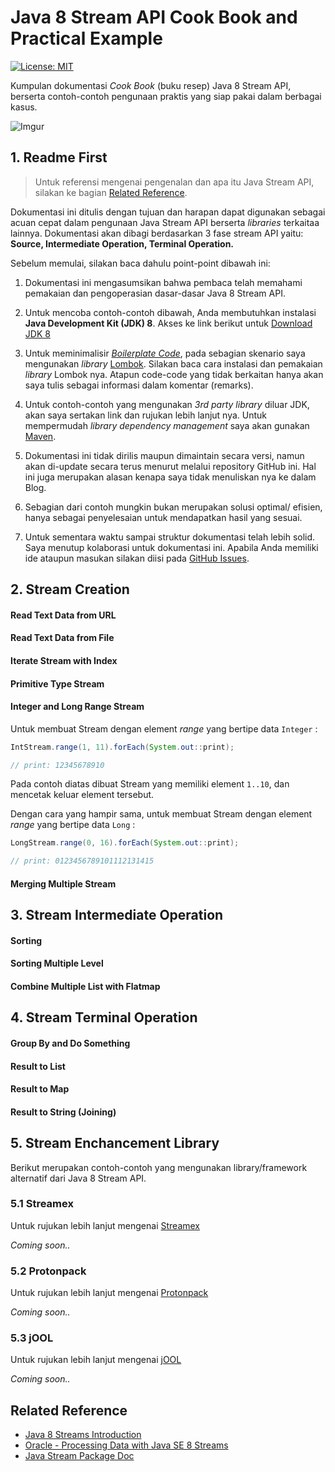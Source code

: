 # Java 8 Stream API Cook Book and Practical Example
[![License: MIT](https://img.shields.io/badge/License-MIT-blue.svg)](/LICENSE)

Kumpulan dokumentasi _Cook Book_ (buku resep) Java 8 Stream API, berserta 
contoh-contoh pengunaan praktis yang siap pakai dalam berbagai kasus. 

![Imgur](https://i.imgur.com/Zz60wq7.png)


## 1. Readme First

> Untuk referensi mengenai pengenalan dan apa itu Java Stream API, silakan
ke bagian [Related Reference](#related-reference).

Dokumentasi ini ditulis dengan tujuan dan harapan dapat digunakan sebagai 
acuan cepat dalam pengunaan Java Stream API berserta _libraries_ terkaitaa lainnya. 
Dokumentasi akan dibagi berdasarkan 3 fase stream API yaitu: __Source, Intermediate Operation,
Terminal Operation.__

Sebelum memulai, silakan baca dahulu point-point dibawah ini:

1. Dokumentasi ini mengasumsikan bahwa pembaca telah memahami pemakaian dan 
pengoperasian dasar-dasar Java 8 Stream API.

2. Untuk mencoba contoh-contoh dibawah, Anda membutuhkan instalasi __Java Development Kit (JDK) 8__. 
Akses ke link berikut untuk [Download JDK 8](http://www.oracle.com/technetwork/java/javase/downloads/jdk8-downloads-2133151.html)

3. Untuk meminimalisir [_Boilerplate Code_](https://en.wikipedia.org/wiki/Boilerplate_code), 
pada sebagian skenario saya mengunakan _library_ [Lombok](https://projectlombok.org/).
Silakan baca cara instalasi dan pemakaian _library_ Lombok nya. Atapun
code-code yang tidak berkaitan hanya akan saya tulis sebagai informasi dalam komentar (remarks).

4. Untuk contoh-contoh yang mengunakan _3rd party library_ diluar JDK,
akan saya sertakan link dan rujukan lebih lanjut nya. Untuk mempermudah
_library dependency management_ saya akan gunakan [Maven](https://maven.apache.org/).

5. Dokumentasi ini tidak dirilis maupun dimaintain secara versi, namun 
akan di-update secara terus menurut melalui repository GitHub ini. Hal
ini juga merupakan alasan kenapa saya tidak menuliskan nya ke dalam Blog.

6. Sebagian dari contoh mungkin bukan merupakan solusi optimal/ efisien, 
hanya sebagai penyelesaian untuk mendapatkan hasil yang sesuai.

7. Untuk sementara waktu sampai struktur dokumentasi telah lebih solid.
Saya menutup kolaborasi untuk dokumentasi ini. Apabila Anda memiliki ide
ataupun masukan silakan diisi pada [GitHub Issues](https://github.com/mkdika/java-stream-cookbook/issues).


## 2. Stream Creation

#### Read Text Data from URL
#### Read Text Data from File
#### Iterate Stream with Index
#### Primitive Type Stream
#### Integer and Long Range Stream

Untuk membuat Stream dengan element _range_ yang bertipe data `Integer` :

```java
IntStream.range(1, 11).forEach(System.out::print);

// print: 12345678910
```

Pada contoh diatas dibuat Stream yang memiliki element `1..10`, dan mencetak 
keluar element tersebut.

Dengan cara yang hampir sama, untuk membuat Stream dengan element _range_ 
yang bertipe data `Long` :

```java
LongStream.range(0, 16).forEach(System.out::print);

// print: 0123456789101112131415
```


#### Merging Multiple Stream

## 3. Stream Intermediate Operation

#### Sorting
#### Sorting Multiple Level
#### Combine Multiple List with Flatmap

## 4. Stream Terminal Operation

#### Group By and Do Something
#### Result to List
#### Result to Map
#### Result to String (Joining)

## 5. Stream Enchancement Library

Berikut merupakan contoh-contoh yang mengunakan library/framework alternatif 
dari Java 8 Stream API.

### 5.1 Streamex

Untuk rujukan lebih lanjut mengenai [Streamex](https://github.com/amaembo/streamex)

_Coming soon.._


### 5.2 Protonpack

Untuk rujukan lebih lanjut mengenai [Protonpack](https://github.com/poetix/protonpack)

_Coming soon.._


### 5.3 jOOL
Untuk rujukan lebih lanjut mengenai [jOOL](https://github.com/jOOQ/jOOL)

_Coming soon.._

## Related Reference
- [Java 8 Streams Introduction](http://www.baeldung.com/java-8-streams-introduction)
- [Oracle - Processing Data with Java SE 8 Streams](http://www.oracle.com/technetwork/articles/java/ma14-java-se-8-streams-2177646.html)
- [Java Stream Package Doc](https://docs.oracle.com/javase/8/docs/api/java/util/stream/package-summary.html)

